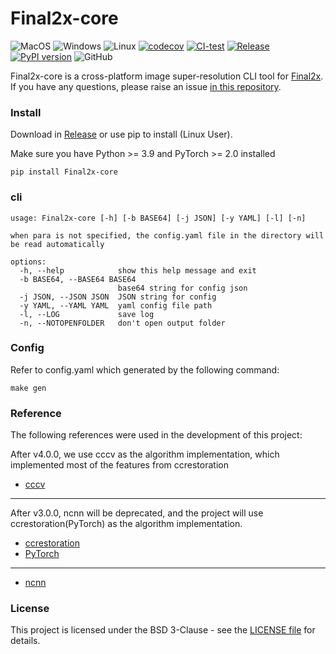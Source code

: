 # Final2x-core

![MacOS](https://img.shields.io/badge/Support-MacOS-blue?logo=Apple&style=flat-square)
![Windows](https://img.shields.io/badge/Support-Windows-blue?logo=Windows&style=flat-square)
![Linux](https://img.shields.io/badge/Support-Linux-blue?logo=Linux&style=flat-square)
[![codecov](https://codecov.io/gh/EutropicAI/Final2x-core/branch/main/graph/badge.svg?token=B2TNKYN4O4)](https://codecov.io/gh/EutropicAI/Final2x-core)
[![CI-test](https://github.com/EutropicAI/Final2x-core/actions/workflows/CI-test.yml/badge.svg)](https://github.com/EutropicAI/Final2x-core/actions/workflows/CI-test.yml)
[![Release](https://github.com/EutropicAI/Final2x-core/actions/workflows/Release.yml/badge.svg)](https://github.com/EutropicAI/Final2x-core/actions/workflows/Release.yml)
[![PyPI version](https://badge.fury.io/py/Final2x-core.svg)](https://badge.fury.io/py/Final2x-core)
![GitHub](https://img.shields.io/github/license/EutropicAI/Final2x-core)

Final2x-core is a cross-platform image super-resolution CLI tool for [Final2x](https://github.com/EutropicAI/Final2x). If you have any questions, please raise an issue [in this repository](https://github.com/EutropicAI/Final2x).

### Install

Download in [Release](https://github.com/EutropicAI/Final2x-core/releases) or use pip to install (Linux User).

Make sure you have Python >= 3.9 and PyTorch >= 2.0 installed

```shell
pip install Final2x-core
```

### cli

```shell
usage: Final2x-core [-h] [-b BASE64] [-j JSON] [-y YAML] [-l] [-n]

when para is not specified, the config.yaml file in the directory will be read automatically

options:
  -h, --help            show this help message and exit
  -b BASE64, --BASE64 BASE64
                        base64 string for config json
  -j JSON, --JSON JSON  JSON string for config
  -y YAML, --YAML YAML  yaml config file path
  -l, --LOG             save log
  -n, --NOTOPENFOLDER   don't open output folder
```

### Config

Refer to config.yaml which generated by the following command:

```shell
make gen
```

### Reference

The following references were used in the development of this project:

After v4.0.0, we use cccv as the algorithm implementation, which implemented most of the features from ccrestoration

- [cccv](https://github.com/EutropicAI/cccv)

---

After v3.0.0, ncnn will be deprecated, and the project will use ccrestoration(PyTorch) as the algorithm implementation.

- [ccrestoration](https://github.com/EutropicAI/ccrestoration)
- [PyTorch](https://github.com/pytorch/pytorch)

---

- [ncnn](https://github.com/Tencent/ncnn)

### License

This project is licensed under the BSD 3-Clause - see
the [LICENSE file](./LICENSE) for details.
